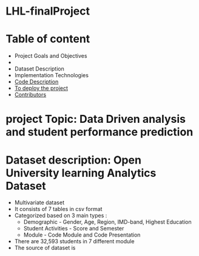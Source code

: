 # LHL-finalProject

# Table of content 
- Project Goals and Objectives
- 
- Dataset Description
- Implementation Technologies
- [Code Description](#headers4)
- [To deploy the project](#headers5)
- [Contributors](#headers5)


# project Topic: Data Driven analysis and student performance prediction

# Dataset description: Open University learning Analytics Dataset
* Multivariate dataset
* It consists of 7 tables in csv format
* Categorized based on 3 main types :
  + Demographic - Gender, Age, Region, IMD-band, Highest Education
  + Student Activities - Score and Semester
  + Module - Code Module and Code Presentation
* There are 32,593 students in 7 different module 
* The source of dataset is 